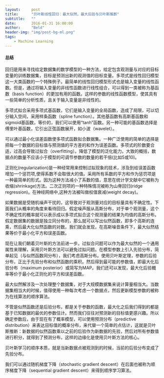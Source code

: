 ```yaml
---
layout:     post
title:      "贝叶斯线性回归：最大似然，最大后验与贝叶斯推断"
subtitle:   ""
date:       2016-01-31 16:00:00
author:     "Beld"
header-img: "img/post-bg-ml.png"
tags:
    - Machine Learning
---
```


#### 总结

回归是用来寻找给定数据集的数学模型的一种方法，给定包含观测量与对应的目标变量的训练数据集，目标是预测出新的观测值的目标变量。多项式是线性回归模型这一大类函数的一个特殊例子。最简单的线性回归模型形式也是输入变量的线性函数。但是，通过将输入变量的非线性函数进行线性组合，可以得到一类被称为基函数（basis function）的更加有用的函数。这样的参数的线性函数模型，使其具有一些简单的分析性质，且关于输入变量是非线性的。

多项式拟合采用多项式基函数，它们是输入变量的全局函数，造成了局限，可以切分输入空间，采用样条函数（spline function）。其他基函数有高斯基函数和sigmoid基函数，等价的，我们可以使用“tanh”函数。另一种可能的基函数选择是傅里叶基函数，它引出正弦函数展开，如小波（wavelet）。

可以通过最小化误差函数使多项式函数拟合数据集。一种广泛使用的简单的选择是把每一个数据的目标值与预测值的平方差的和作为误差函数。多项式的阶数要合适，过高会导致过拟合（overfitting）。降低了模型的泛化能力。大致的概括，数据点的数量不应该小于模型的可调节参数的数量的若干倍(比如5或10)。

正则化(regularization)是一种经常用来控制过拟现象的技术，涉及到给误差函数增加一个惩罚项,使得系数不会取很大的值。采用所有系数的平方和作为惩罚项是一种最简单的形式。因为这种方法减小了系数的值，意思在统计学文献中它被称为收缩(shrinkage)方法。二次正则项的一种特殊情况被称为山脊回归(ridge regression)。在神经网络中,这种方法被叫做权值衰减(weight decay)。

如果数据是受随机噪声干扰的，这导致对于观测量对应的目标量具有不确定性。下面我们从概率的角度来看待回归。假定噪声服从高斯分布，对于单个观测量，这个不确定性的概率就可以表示成以多项式拟合这个观测量的结果为均值的高斯分布。假定数据集的数据是独立同分布的，那么就可以写出似然函数，即多个高斯的连乘，然后最大化似然函数的对数。我们就会发现，在高斯噪音条件下，最大似然结果等价于最小化平方和误差函数。

现在让我们朝着贝叶斯的方法前进一步。过拟合问题可以作为最大似然的一个通用属性来理解，采用贝叶斯方法可以避免过拟问题。在模型参数上引入先验分布，简单起见（与似然函数同分布），我们考虑高斯分布。使用贝叶斯定理，参数的后验分布，正比于先验分布和似然函数的乘积。然后得到最可能的参数值，即最大化后验分布（maximum posterior）或简写为MAP。我们还可以发现，最大化后验概率等价于最小化正则化的平方和误差函数。

最大似然解涉及一次处理整个数据集，对于大规模数据集来说计算量相当大。当数据集相当大的时候，值得使用一种每次考虑一个数据点，然后更新模型参数的被称为在线算法的顺序算法。

不管是似然函数还是后验分布，都是关于参数的函数，最大化之后我们得到的都是基于已知数据的最优的参数估计。然而我们往往对预测新的目标值更感兴趣。所以确定参数后，由于现在有了概率模型，可以使用预测分布（predictive distribution）来表达目标值的概率分布，来代替一个简单的点估计，这就是贝叶斯推断：新数据的似然函数乘以之前的后验作为新数据的先验，然后对所有参数值进行积分，就得到了预测分布，这样的边缘化是使用贝叶斯方法的核心。

贝叶斯学习的顺序本质，就是当新数据点被观测到的时候，当前的后验分布变成了先验分布。

我们可以通过随机梯度下降（stochastic gradient descent）在后面也被称为顺序梯度下降（sequential gradient descent）来得到顺序学习算法。
